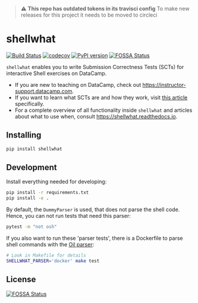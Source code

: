 > :warning: **This repo has outdated tokens in its travisci config**
> To make new releases for this project it needs to be moved to circleci

shellwhat
=========

[![Build Status](https://travis-ci.org/datacamp/shellwhat.svg?branch=master)](https://travis-ci.org/datacamp/shellwhat)
[![codecov](https://codecov.io/gh/datacamp/shellwhat/branch/master/graph/badge.svg)](https://codecov.io/gh/datacamp/shellwhat)
[![PyPI version](https://badge.fury.io/py/shellwhat.svg)](https://badge.fury.io/py/shellwhat)
[![FOSSA Status](https://app.fossa.io/api/projects/git%2Bgithub.com%2Fdatacamp%2Fshellwhat.svg?type=shield)](https://app.fossa.io/projects/git%2Bgithub.com%2Fdatacamp%2Fshellwhat?ref=badge_shield)

`shellwhat` enables you to write Submission Correctness Tests (SCTs) for interactive Shell exercises on DataCamp.

- If you are new to teaching on DataCamp, check out https://instructor-support.datacamp.com.
- If you want to learn what SCTs are and how they work, visit [this article](https://instructor-support.datacamp.com/courses/course-development/submission-correctness-tests) specifically.
- For a complete overview of all functionality inside `shellwhat` and articles about what to use when, consult https://shellwhat.readthedocs.io.

Installing
----------

```bash
pip install shellwhat
```

Development
-----------

Install everything needed for developing:

```bash
pip install -r requirements.txt
pip install -e .
```

By default, the `DummyParser` is used, that does not parse the shell code.
Hence, you can not run tests that need this parser:

```bash
pytest -m "not osh"
```

If you also want to run these 'parser tests',
there is a Dockerfile to parse shell commands with
the [Oil parser](https://github.com/oilshell/oil):

```bash
# Look in Makefile for details
SHELLWHAT_PARSER='docker' make test
```


## License
[![FOSSA Status](https://app.fossa.io/api/projects/git%2Bgithub.com%2Fdatacamp%2Fshellwhat.svg?type=large)](https://app.fossa.io/projects/git%2Bgithub.com%2Fdatacamp%2Fshellwhat?ref=badge_large)

